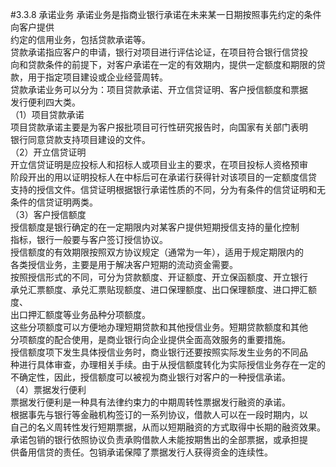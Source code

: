 #3.3.8 承诺业务
承诺业务是指商业银行承诺在未来某一日期按照事先约定的条件向客户提供<br />
    约定的信用业务，包括贷款承诺等。<br />
    贷款承诺指应客户的申请，银行对项目进行评估论证，在项目符合银行信贷投<br />
    向和贷款条件的前提下，对客户承诺在一定的有效期内，提供一定额度和期限的贷<br />
    款，用于指定项目建设或企业经营周转。<br />
    贷款承诺业务可以分为：项目贷款承诺、开立信贷证明、客户授信额度和票据<br />
    发行便利四大类。<br />
    （1）项目贷款承诺<br />
    项目贷款承诺主要是为客户报批项目可行性研究报告时，向国家有关部门表明<br />
    银行同意贷款支持项目建设的文件。<br />
    （2）开立信贷证明<br />
    开立信贷证明是应投标人和招标人或项目业主的要求，在项目投标人资格预审<br />
    阶段开出的用以证明投标人在中标后可在承诺行获得针对该项目的一定额度信贷<br />
    支持的授信文件。信贷证明根据银行承诺性质的不同，分为有条件的信贷证明和无<br />
    条件的信贷证明两类。<br />
    （3）客户授信额度<br />
    授信额度是银行确定的在一定期限内对某客户提供短期授信支持的量化控制<br />
    指标，银行一般要与客户签订授信协议。<br />
    授信额度的有效期限按照双方协议规定（通常为一年），适用于规定期限内的<br />
    各类授信业务，主要是用于解决客户短期的流动资金需要。<br />
    按照授信形式的不同，可分为贷款额度、开证额度、开立保函额度、开立银行<br />
    承兑汇票额度、承兑汇票贴现额度、进口保理额度、出口保理额度、进口押汇额度、<br />
    出口押汇额度等业务品种分项额度。<br />
    这些分项额度可以方便地办理短期贷款和其他授信业务。短期贷款额度和其他<br />
    分项额度的配合使用，是商业银行向企业提供全面高效服务的重要措施。<br />
    授信额度项下发生具体授信业务时，商业银行还要按照实际发生业务的不同品<br />
    种进行具体审查，办理相关手续。由于从授信额度转化为实际授信业务存在一定的<br />
    不确定性，因此，授信额度可以被视为商业银行对客户的一种授信承诺。<br />
    （4）票据发行便利<br />
    票据发行便利是一种具有法律约束力的中期周转性票据发行融资的承诺。<br />
    根据事先与银行等金融机构签订的一系列协议，借款人可以在一段时期内，以<br />
    自己的名义周转性发行短期票据，从而以短期融资的方式取得中长期的融资效果。<br />
    承诺包销的银行依照协议负责承购借款人未能按期售出的全部票据，或承担提<br />
  供备用信贷的责任。包销承诺保障了票据发行人获得资金的连续性。